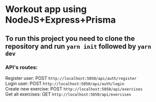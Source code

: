 # Workout app using NodeJS+Express+Prisma

## To run this project you need to clone the repository and run `yarn init` followed by `yarn dev`

### API's routes:

Register user: POST `http://localhost:5050/api/auth/register`<br>
Login user: POST `http://localhost:5050/api/auth/login`<br>
Create new exercise: POST `http://localhost:5050/api/exercises`<br>
Get all exercises: GET `http://localhost:5050/api/exercises`<br>
